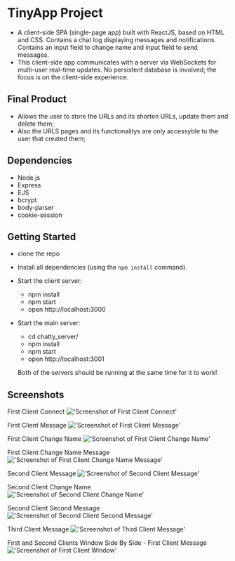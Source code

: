 # TinyApp Project

- A client-side SPA (single-page app) built with ReactJS, based on HTML and CSS. Contains a chat log displaying messages and notifications. Contains an input field to change name and input field to send messages.
- This client-side app communicates with a server via WebSockets for multi-user real-time updates. No persistent database is involved; the focus is on the client-side experience.

## Final Product

- Allows the user to store the URLs and its shorten URLs, update them and delete them;
- Also the URLS pages and its functionalitys are only accessyble to the user that created them;

## Dependencies

- Node.js
- Express
- EJS
- bcrypt
- body-parser
- cookie-session

## Getting Started

- clone the repo
- Install all dependencies (using the `npm install` command).
- Start the client server:

  - npm install
  - npm start
  - open http://localhost:3000

- Start the main server:

  - cd chatty_server/
  - npm install
  - npm start
  - open http://localhost:3001

  Both of the servers should be running at the same time for it to work!

## Screenshots

First Client Connect
!['Screenshot of First Client Connect'](https://github.com/Lzduque/chatty-app/blob/master/docs/first-client-connect.png?raw=true)

First Client Message
!['Screenshot of First Client Message'](https://github.com/Lzduque/chatty-app/blob/master/docs/first-client-hi.png?raw=true)

First Client Change Name
!['Screenshot of First Client Change Name'](https://github.com/Lzduque/chatty-app/blob/master/docs/first-client-change-name.png?raw=true)

First Client Change Name Message
!['Screenshot of First Client Change Name Message'](https://github.com/Lzduque/chatty-app/blob/master/docs/first-client-name-message.png?raw=true)

Second Client Message
!['Screenshot of Second Client Message'](https://github.com/Lzduque/chatty-app/blob/master/docs/second-client-message.png?raw=true)

Second Client Change Name
!['Screenshot of Second Client Change Name'](https://github.com/Lzduque/chatty-app/blob/master/docs/second-client-change-name.png?raw=true)

Second Client Second Message
!['Screenshot of Second Client Second Message'](https://github.com/Lzduque/chatty-app/blob/master/docs/second-client-second-message.png?raw=true)

Third Client Message
!['Screenshot of Third Client Message'](https://github.com/Lzduque/chatty-app/blob/master/docs/third-client-message.png?raw=true)

First and Second Clients Window Side By Side - First Client Message
!['Screenshot of First Client Window'](https://github.com/Lzduque/chatty-app/blob/master/docs/first-and-second-clients-message.png?raw=true)

